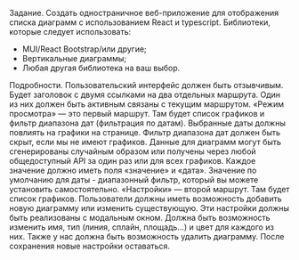 Задание. 
Создать одностраничное веб-приложение для отображения списка диаграмм с использованием React и typescript.
Библиотеки, которые следует использовать:
- MUI/React Bootstrap/или другие;
- Вертикальные диаграммы;
- Любая другая библиотека на ваш выбор.

Подробности.
Пользовательский интерфейс должен быть отзывчивым.
Будет заголовок с двумя ссылками на два отдельных маршрута. Один из них должен быть активным связаны с текущим маршрутом.
«Режим просмотра» — это первый маршрут. Там будет список графиков и фильтр диапазона дат (фильтрация по датам). Выбранные даты должны повлиять на графики на странице. Фильтр диапазона дат должен быть скрыт, если мы не имеют графиков.
Данные для диаграмм могут быть сгенерированы случайным образом или получены через любой общедоступный API за один раз или для всех графиков. Каждое значение должно иметь поля «значение» и «дата». Значение по умолчанию для даты - 
диапазонный фильтр, который вы можете установить самостоятельно.
«Настройки» — второй маршрут. Там будет список графиков. Пользователи должны иметь возможность добавить новую диаграмму или изменить существующую. 
Эти настройки должны быть реализованы с модальным окном. Должна быть возможность изменить имя, тип (линия, сплайн, площадь...) и цвет для каждого из них. Также у нас должна быть возможность удалить диаграмму. После сохранения новые настройки оставаться.